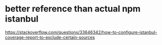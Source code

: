 # better reference than actual npm istanbul
https://stackoverflow.com/questions/33646342/how-to-configure-istanbul-coverage-report-to-exclude-certain-sources
